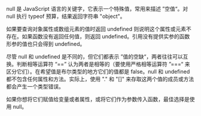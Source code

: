 null 是 JavaScript 语言的关键字，它表示一个特殊值，常用来描述 ”空值“。对 null 执行 typeof 预算，结果返回字符串 "object"。

如果要查询对象属性或数组元素的值时返回 undefined 则说明这个属性或元素不存在。如果函数没有返回任何值，则返回 undefined。引用没有提供实参的函数形参的值也只会得到 undefined。

尽管 null 和 undefined 是不同的，但它们都表示 ”值的空缺“，两者往往可以互换。判断相等运算符 “==” 认为两者是相等的（要使用严格相等运算符 ”===“ 来区分它们）。在希望值是布尔类型的地方它们的值都是 false。null 和 undefined 都不包含任何属性和方法。实际上，使用 "." 和 "[]" 来存取这两个值的成员或方法都会产生一个类型错误。

如果你想将它们赋值给变量或者属性，或将它们作为参数传入函数，最佳选择是使用 null。
